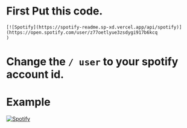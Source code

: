 # First Put this code.
```
[![Spotify](https://spotify-readme.sp-xd.vercel.app/api/spotify)](https://open.spotify.com/user/z77oetlyue3zsdygi917b6kcq
)
```
# Change the ```/ user``` to your spotify account id. 

# Example
[![Spotify](https://spotify-readme.sp-xd.vercel.app/api/spotify)](https://open.spotify.com/user/z77oetlyue3zsdygi917b6kcq
)
